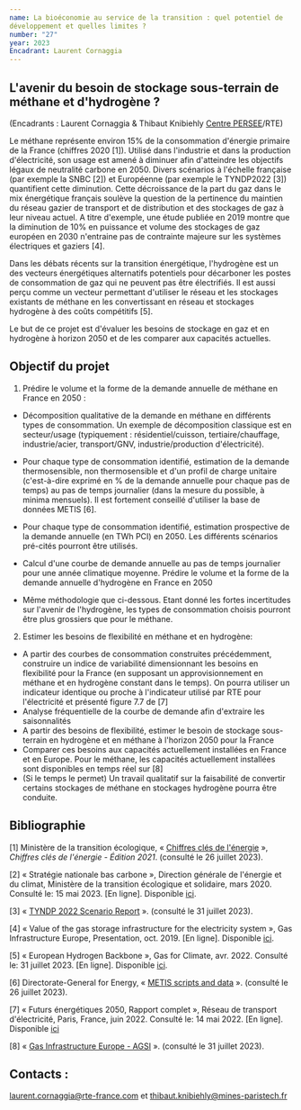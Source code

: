 ```yaml
---
name: La bioéconomie au service de la transition : quel potentiel de
développement et quelles limites ?
number: "27"
year: 2023
Encadrant: Laurent Cornaggia
---
```

## L\'avenir du besoin de stockage sous-terrain de méthane et d'hydrogène ?

(Encadrants : Laurent Cornaggia & Thibaut Knibiehly [Centre PERSEE](https://www.persee.minesparis.psl.eu/Accueil/Presentation/)/RTE)

Le méthane représente environ 15% de la consommation d'énergie primaire
de la France (chiffres 2020 \[1\]). Utilisé dans l'industrie et dans la
production d'électricité, son usage est amené à diminuer afin
d'atteindre les objectifs légaux de neutralité carbone en 2050. Divers
scénarios à l'échelle française (par exemple la SNBC \[2\]) et
Européenne (par exemple le TYNDP2022 \[3\]) quantifient cette
diminution. Cette décroissance de la part du gaz dans le mix énergétique
français soulève la question de la pertinence du maintien du réseau
gazier de transport et de distribution et des stockages de gaz à leur
niveau actuel. A titre d'exemple, une étude publiée en 2019 montre que
la diminution de 10% en puissance et volume des stockages de gaz
européen en 2030 n'entraine pas de contrainte majeure sur les systèmes
électriques et gaziers \[4\].

Dans les débats récents sur la transition énergétique, l'hydrogène est
un des vecteurs énergétiques alternatifs potentiels pour décarboner les
postes de consommation de gaz qui ne peuvent pas être électrifiés. Il
est aussi perçu comme un vecteur permettant d'utiliser le réseau et les
stockages existants de méthane en les convertissant en réseau et
stockages hydrogène à des coûts compétitifs \[5\].

Le but de ce projet est d'évaluer les besoins de stockage en gaz et en
hydrogène à horizon 2050 et de les comparer aux capacités actuelles.

## Objectif du projet

1. Prédire le volume et la forme de la demande annuelle de méthane en France en 2050 :

 - Décomposition qualitative de la demande en méthane en différents types de consommation. Un exemple de décomposition classique est en secteur/usage (typiquement : résidentiel/cuisson, tertiaire/chauffage, industrie/acier, transport/GNV, industrie/production d'électricité).

 - Pour chaque type de consommation identifié, estimation de la demande thermosensible, non thermosensible et d'un profil de charge unitaire (c'est-à-dire exprimé en % de la demande annuelle pour chaque pas de temps) au pas de temps journalier (dans la mesure du possible, à minima mensuels). Il est fortement conseillé d'utiliser la base de données METIS \[6\].

 - Pour chaque type de consommation identifié, estimation prospective de la demande annuelle (en TWh PCI) en 2050. Les différents scénarios pré-cités pourront être utilisés.

 - Calcul d'une courbe de demande annuelle au pas de temps journalier pour une année climatique moyenne. Prédire le volume et la forme de la demande annuelle d'hydrogène en France en 2050

 - Même méthodologie que ci-dessous. Etant donné les fortes incertitudes sur l'avenir de l'hydrogène, les types de consommation choisis pourront être plus grossiers que pour le méthane.

2. Estimer les besoins de flexibilité en méthane et en hydrogène:
 -  A partir des courbes de consommation construites précédemment, construire un indice de variabilité dimensionnant les besoins en flexibilité pour la France (en supposant un approvisionnement en méthane et en hydrogène constant dans le temps). On pourra utiliser un indicateur identique ou proche à l'indicateur utilisé par RTE pour l'électricité et présenté figure 7.7 de \[7\]
 - Analyse fréquentielle de la courbe de demande afin d'extraire les saisonnalités
 - A partir des besoins de flexibilité, estimer le besoin de stockage sous-terrain en hydrogène et en méthane à l'horizon 2050 pour la France
 - Comparer ces besoins aux capacités actuellement installées en France et en Europe. Pour le méthane, les capacités actuellement installées sont disponibles en temps réel sur \[8\]
 - (Si le temps le permet) Un travail qualitatif sur la faisabilité de convertir certains stockages de méthane en stockages hydrogène pourra être conduite.

## Bibliographie

\[1\] Ministère de la transition écologique, « [Chiffres clés de
l'énergie](https://www.statistiques.developpement-durable.gouv.fr/edition-numerique/chiffres-cles-energie-2021/livre.php) », *Chiffres clés de l'énergie - Édition 2021*. (consulté le 26 juillet 2023).

\[2\] « Stratégie nationale bas carbone », Direction générale de
l'énergie et du climat, Ministère de la transition écologique et
solidaire, mars 2020. Consulté le: 15 mai 2023. \[En ligne\]. Disponible
[ici](https://www.ecologie.gouv.fr/sites/default/files/2020-03-25_MTES_SNBC2.pdf).

\[3\] « [TYNDP 2022 Scenario Report](https://2022.entsos-tyndp-scenarios.eu/) ». (consulté le 31 juillet 2023).

\[4\] « Value of the gas storage infrastructure for the electricity system », Gas Infrastructure Europe, Presentation, oct. 2019. \[En ligne\]. Disponible [ici](https://www.gie.eu/wp-content/uploads/filr/2594/GIE%20-%20Capacity%20value%20of%20gas%20storage%20-%20Artelys%20-%20Final%20Report%20-%20final.pdf).

\[5\] « European Hydrogen Backbone », Gas for Climate, avr. 2022.
Consulté le: 31 juillet 2023. \[En ligne\]. Disponible [ici](https://ehb.eu/files/downloads/ehb-report-220428-17h00-interactive-1.pdf).

\[6\] Directorate-General for Energy, « [METIS scripts and data](https://energy.ec.europa.eu/publications/metis-scripts-and-data_en) ». (consulté le 26 juillet 2023).

\[7\] « Futurs énergétiques 2050, Rapport complet », Réseau de transport
d'électricité, Paris, France, juin 2022. Consulté le: 14 mai 2022. \[En
ligne\]. Disponible [ici](https://www.rte-france.com/analyses-tendances-et-prospectives/bilan-previsionnel-2050-futurs-energetiques\#Lesdocuments)

\[8\] « [Gas Infrastructure Europe - AGSI](https://agsi.gie.eu/) ».  (consulté le 31 juillet 2023).

## Contacts :

[laurent.cornaggia\@rte-france.com](mailto:laurent.cornaggia@rte-france.com) et
[thibaut.knibiehly\@mines-paristech.fr](mailto:thibaut.knibiehly@mines-paristech.fr)

